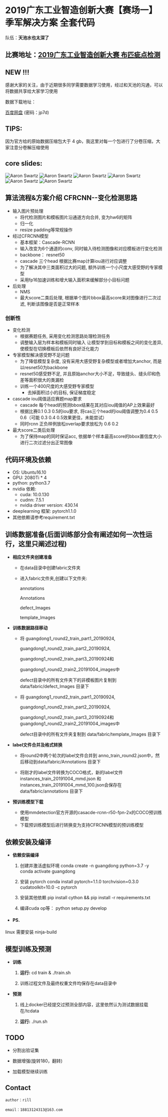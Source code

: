 # 2019广东工业智造创新大赛【赛场一】季军解决方案 全套代码

队伍：**天池水也太深了**

## 比赛地址：[2019广东工业智造创新大赛 布匹疵点检测](https://tianchi.aliyun.com/competition/entrance/231748/introduction?spm=5176.12281957.1004.9.38b02448pYKHIm)

## NEW !!!

感谢大家的关注，由于近期很多同学需要数据学习使用，经过和天池的沟通，可以将数据共享给大家学习使用

数据下载地址：

[百度网盘](https://pan.baidu.com/s/1DT8vlFELrjfgczGBZ1yEzQ) (密码：jp7d)

## TIPS:

因为官方给的原始数据压缩包大于 4 gb，我这里对每一个包进行了分卷压缩，大家注意分卷解压缩使用

## core slides:

![Aaron Swartz](https://github.com/zhengye1995/Tianchi-2019-Guangdong-Intelligent-identification-of-cloth-defects-rank5/raw/master/temp_img/%E5%9B%BE%E7%89%871.png)
![Aaron Swartz](https://github.com/zhengye1995/Tianchi-2019-Guangdong-Intelligent-identification-of-cloth-defects-rank5/raw/master/temp_img/%E5%9B%BE%E7%89%872.png)
![Aaron Swartz](https://github.com/zhengye1995/Tianchi-2019-Guangdong-Intelligent-identification-of-cloth-defects-rank5/raw/master/temp_img/%E5%9B%BE%E7%89%873.png)
![Aaron Swartz](https://github.com/zhengye1995/Tianchi-2019-Guangdong-Intelligent-identification-of-cloth-defects-rank5/raw/master/temp_img/%E5%9B%BE%E7%89%874.png)
![Aaron Swartz](https://github.com/zhengye1995/Tianchi-2019-Guangdong-Intelligent-identification-of-cloth-defects-rank5/raw/master/temp_img/%E5%9B%BE%E7%89%875.png)
![Aaron Swartz](https://github.com/zhengye1995/Tianchi-2019-Guangdong-Intelligent-identification-of-cloth-defects-rank5/raw/master/temp_img/%E5%9B%BE%E7%89%876.png)

## 算法流程&方案介绍 CFRCNN--变化检测思路

+ 输入图片预处理
    - 将代检测图片和模板图片沿通道方向合并, 变为h*w*6的矩阵
    - 归一化
    - resize padding等常规操作
+ 经过CFRCNN模型
    - 基本框架：Cascade-RCNN
    - 输入改变为6个通道的conv, 同时输入待检测图像和对应模板进行变化检测
    - backbone： resnet50
    - cascade 三个head 根据比赛map计算iou进行对应调整
    - 为了解决其中三类面积过大的问题, 额外训练一个小尺度大感受野的专家模型
    - 采用fp16加速训练和增大输入面积来缓解部分小目标问题
+ 后处理
    - NMS
    - 最大score二类后处理, 根据单个图片bbox最高score来对图像进行二次过滤, 判断该图像是否是正常样本

### 创新性

+ 变化检测
    - 根据赛题任务, 采用变化检测思路处理检测任务
    - 调整输入层为样本和模板同时输入 让模型学到目标和模板之间的变化差异, 使模型在切换模板后依然有良好泛化能力
+ 专家模型解决感受野不足问题
    - 为了降低模型复杂度, 没有采用大感受野复杂模型或者增加大anchor, 而是以resnet50为backbone
    - resnet50感受野不足, 并且原始anchor大小不足，导致缝头、缝头印和色差等面积很大的类漏检
    - 训练一个400尺度的大感受野专家模型
        - 去掉面积过小的目标, 保证梯度稳定
+ cascade iou阈值适应赛题map要求
    - cascade 每个head的预测bbox结果在其对应iou阈值的AP上效果最好
    - 根据比赛0.1 0.3 0.5的iou要求, 将cas三个head的iou阈值调整为0.4 0.5 0.6（可能 0.3 0.4 0.5效果更佳，未能尝试）
    - 同时rcnn 正负样例放松overlap要求放松为 0.6 0.2
+ 最大score二类后处理
    - 为了保持map的同时保证acc, 依据单个样本最高score的bbox置信度大小进行二次过滤分出正常图像

## 代码环境及依赖

+ OS: Ubuntu16.10
+ GPU: 2080Ti * 4
+ python: python3.7
+ nvidia 依赖:
    - cuda: 10.0.130
    - cudnn: 7.5.1
    - nvidia driver version: 430.14
+ deeplearning 框架: pytorch1.1.0
+ 其他依赖请参考requirement.txt

## 训练数据准备(后面训练部分会有阐述如何一次性运行，这里只阐述过程)

- **相应文件夹创建准备**

    - 在data目录中创建fabric文件夹
    - 进入fabric文件夹,创建以下文件夹:

      annotations

      Annotations

      defect_Images

      template_Images

- **训练数据路径移动**

    - 将 guangdong1_round2_train_part1_20190924,

      guangdong1_round2_train_part2_20190924,

      guangdong1_round2_train_part3_20190924和

      guangdong1_round2_train2_20191004_images中

      defect目录中的所有文件夹下的非模板图片复制到 data/fabric/defect_Images 目录下

    - 将 guangdong1_round2_train_part1_20190924,

      guangdong1_round2_train_part2_20190924,

      guangdong1_round2_train_part3_20190924和guangdong1_round2_train2_20191004_images中

      defect目录中的所有文件夹复制到 data/fabric/template_Images 目录下


- **label文件合并及格式转换**

    - 将round2中两个轮次的label文件合并到 anno_train_round2.json中，然后移动到data/fabric/Annotations 目录下

    - 将刚才的label文件转换为COCO格式，新的label文件 instances_train_20191004_mmd.json 和 instances_train_20191004_mmd_100.json会保存在
      data/fabric/annotations 目录下

- **预训练模型下载**
    - 使用mmdetection官方开源的casacde-rcnn-r50-fpn-2x的COCO预训练模型
    - 下载预训练模型后进行转换变为支持CFRCNN模型的预训练模型

## 依赖安装及编译

- **依赖安装编译**

    1. 创建并激活虚拟环境 conda create -n guangdong python=3.7 -y conda activate guangdong

    2. 安装 pytorch conda install pytorch=1.1.0 torchvision=0.3.0 cudatoolkit=10.0 -c pytorch

    3. 安装其他依赖 pip install cython && pip install -r requirements.txt

    4. 编译cuda op等： python setup.py develop

- #### PS.

linux 需要安装 ninja-build

## 模型训练及预测

- **训练**
  1. **运行:**
  cd train & ./train.sh

   	2. 训练过程文件及最终权重文件均保存在data目录中

- **预测**
    1. 线上docker已经提交过预测全部内容，这里依然认为测试数据挂载在/tcdata

    2. **运行:**
       ./run.sh

## TODO

* 分割出验证集

* 数据增强(旋转180，翻转)

* 加载模型继续训练

## Contact

    author：rill

    email：18813124313@163.com


